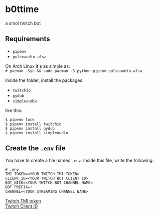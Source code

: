 # b0ttime
a smol twitch bot

## Requirements

* `pipenv`
* `pulseaudio-alsa`

On Arch Linux it's as simple as:     
`# pacman -Syu && sudo pacman -S python-pipenv pulseaudio-alsa`

Inside the folder, install the packages

* `twitchio`
* `pydub`
* `simpleaudio`

like this:
```
$ pipenv lock
$ pipenv install twitchio
$ pipenv install pydub
$ pipenv install simpleaudio
``` 

## Create the `.env` file

You have to create a file named `.env`. Inside this file, write the following:
```
# .env
TMI_TOKEN=<YOUR TWITCH TMI TOKEN>
CLIENT_ID=<YOUR TWITCH BOT CLIENT ID>
BOT_NICK=<YOUR TWITCH BOT CHANNEL NAME>
BOT_PREFIX=!
CHANNEL=<YOUR STREAMING CHANNEL NAME>
```

[Twitch TMI token](https://twitchapps.com/tmi/)    
[Twitch Client ID](https://dev.twitch.tv/console/apps/create)
